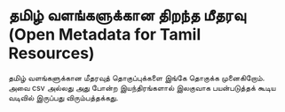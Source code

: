 # தமிழ் வளங்களுக்கான திறந்த மீதரவு (Open Metadata for Tamil Resources)

தமிழ் வளங்களுக்கான மீதரவுத் தொகுப்புக்களை இங்கே தொகுக்க முனைகிறோம்.  அவை csv அல்லது அது போன்ற இயந்திரங்களால் இலகுவாக பயன்படுத்தக் கூடிய வடிவில் இருப்பது விரும்பத்தக்கது.